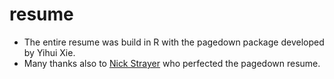 # resume

- The entire resume was build in R with the pagedown package developed by Yihui Xie.
- Many thanks also to [Nick Strayer](https://github.com/nstrayer/cv) who perfected the pagedown resume.
